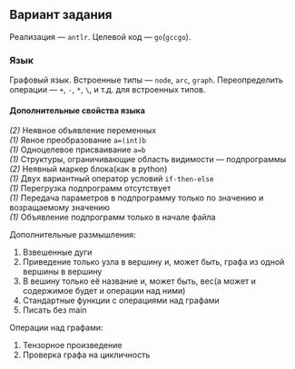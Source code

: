 ## Вариант задания
Реализация — `antlr`. Целевой код — `go`(`gccgo`).

### Язык
Графовый язык.
Встроенные типы — `node`, `arc`, `graph`.
Переопределить операции — `+`, `-`, `*`, `\`, и т.д. для встроенных типов.

#### Дополнительные свойства языка

_(2)_ Неявное объявление переменных  
_(1)_ Явное преобразование `a=(int)b`  
_(1)_ Одноцелевое присваивание `a=b`  
_(1)_ Структуры, ограничивающие область видимости — подпрограммы  
_(2)_ Неявный маркер блока(как в python)  
_(1)_ Двух вариантный оператор условий `if-then-else`  
_(1)_ Перегрузка подпрограмм отсутствует  
_(1)_ Передача параметров в подпрограмму только по значению и возращаемому значению  
_(1)_ Объявление подпрограмм только в начале файла  

Дополнительные размышления:
1. Взвешенные дуги
1. Приведение только узла в вершину и, может быть, графа из одной вершины в вершину
1. В вешину только её название и, может быть, вес(а может и содержимое будет и операции над ними)
1. Стандартные функции с операциями над графами
1. Писать без main

Операции над графами:
1. Тензорное произведение
1. Проверка графа на цикличность
